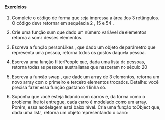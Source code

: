 #### Exercícios

1. Complete o código de forma que seja impressa a área dos 3 retângulos. O código deve retornar em sequência 2 , 15 e 54 .

2. Crie uma função sum que dado um número variável de elementos retorna a soma desses elementos.

3. Escreva a função personLikes , que dado um objeto de parâmetro que representa uma pessoa, retorna todos os gostos daquela pessoa.

4. Escreva uma função filterPeople que, dada uma lista de pessoas, retorna todas as pessoas australianas que nasceram no século 20

5. Escreva a função swap , que dado um array de 3 elementos, retorna um novo array com o primeiro e terceiro elementos trocados. Detalhe: você precisa fazer essa função gastando 1 linha só.

6. Suponha que você esteja lidando com carros e, da forma como o problema lhe foi entregue, cada carro é modelado como um array. Porém, essa modelagem está baixo nível. Cria uma função toObject que, dada uma lista, retorna um objeto representando o carro: